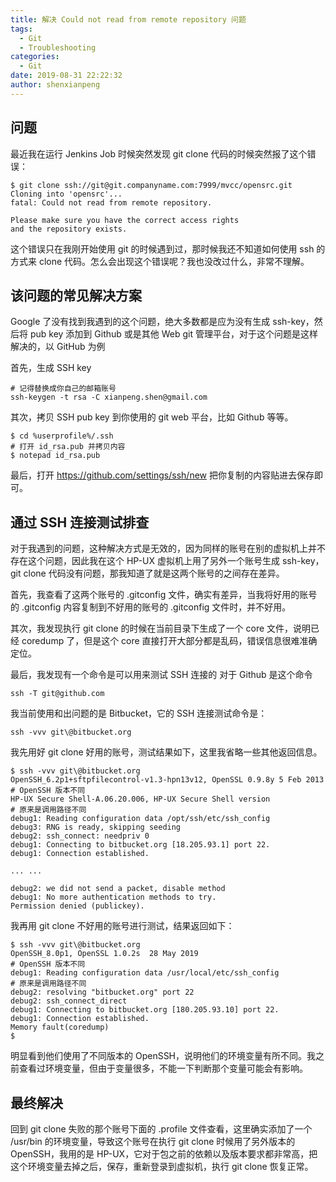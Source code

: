 ```yaml
---
title: 解决 Could not read from remote repository 问题
tags:
  - Git
  - Troubleshooting
categories:
  - Git
date: 2019-08-31 22:22:32
author: shenxianpeng
---
```


## 问题

最近我在运行 Jenkins Job 时候突然发现 git clone 代码的时候突然报了这个错误：

```shell
$ git clone ssh://git@git.companyname.com:7999/mvcc/opensrc.git
Cloning into 'opensrc'...
fatal: Could not read from remote repository.

Please make sure you have the correct access rights
and the repository exists.
```

这个错误只在我刚开始使用 git 的时候遇到过，那时候我还不知道如何使用 ssh 的方式来 clone 代码。怎么会出现这个错误呢？我也没改过什么，非常不理解。

## 该问题的常见解决方案

Google 了没有找到我遇到的这个问题，绝大多数都是应为没有生成 ssh-key，然后将 pub key 添加到 Github 或是其他 Web git 管理平台，对于这个问题是这样解决的，以 GitHub 为例

首先，生成 SSH key

```shell
# 记得替换成你自己的邮箱账号
ssh-keygen -t rsa -C xianpeng.shen@gmail.com
```

其次，拷贝 SSH pub key 到你使用的 git web 平台，比如 Github 等等。

```shell
$ cd %userprofile%/.ssh
# 打开 id_rsa.pub 并拷贝内容
$ notepad id_rsa.pub
```

最后，打开 https://github.com/settings/ssh/new 把你复制的内容贴进去保存即可。

## 通过 SSH 连接测试排查

对于我遇到的问题，这种解决方式是无效的，因为同样的账号在别的虚拟机上并不存在这个问题，因此我在这个 HP-UX 虚拟机上用了另外一个账号生成 ssh-key，git clone 代码没有问题，那我知道了就是这两个账号的之间存在差异。

首先，我查看了这两个账号的 .gitconfig 文件，确实有差异，当我将好用的账号的 .gitconfig 内容复制到不好用的账号的 .gitconfig 文件时，并不好用。

其次，我发现执行 git clone 的时候在当前目录下生成了一个 core 文件，说明已经 coredump 了，但是这个 core 直接打开大部分都是乱码，错误信息很难准确定位。

最后，我发现有一个命令是可以用来测试 SSH 连接的
对于 Github 是这个命令

```shell
ssh -T git@github.com
```

我当前使用和出问题的是 Bitbucket，它的 SSH 连接测试命令是：

```shell
ssh -vvv git\@bitbucket.org
```

我先用好 git clone 好用的账号，测试结果如下，这里我省略一些其他返回信息。

```shell
$ ssh -vvv git\@bitbucket.org
OpenSSH_6.2p1+sftpfilecontrol-v1.3-hpn13v12, OpenSSL 0.9.8y 5 Feb 2013      # OpenSSH 版本不同
HP-UX Secure Shell-A.06.20.006, HP-UX Secure Shell version                  # 原来是调用路径不同
debug1: Reading configuration data /opt/ssh/etc/ssh_config
debug3: RNG is ready, skipping seeding
debug2: ssh_connect: needpriv 0
debug1: Connecting to bitbucket.org [18.205.93.1] port 22.
debug1: Connection established.

... ...

debug2: we did not send a packet, disable method
debug1: No more authentication methods to try.
Permission denied (publickey).
```

我再用 git clone 不好用的账号进行测试，结果返回如下：

```shell
$ ssh -vvv git\@bitbucket.org
OpenSSH_8.0p1, OpenSSL 1.0.2s  28 May 2019                                  # OpenSSH 版本不同
debug1: Reading configuration data /usr/local/etc/ssh_config                # 原来是调用路径不同
debug2: resolving "bitbucket.org" port 22
debug2: ssh_connect_direct
debug1: Connecting to bitbucket.org [180.205.93.10] port 22.
debug1: Connection established.
Memory fault(coredump)
$
```

明显看到他们使用了不同版本的 OpenSSH，说明他们的环境变量有所不同。我之前查看过环境变量，但由于变量很多，不能一下判断那个变量可能会有影响。

## 最终解决

回到 git clone 失败的那个账号下面的 .profile 文件查看，这里确实添加了一个 /usr/bin 的环境变量，导致这个账号在执行 git clone 时候用了另外版本的 OpenSSH，我用的是 HP-UX，它对于包之前的依赖以及版本要求都非常高，把这个环境变量去掉之后，保存，重新登录到虚拟机，执行 git clone 恢复正常。
